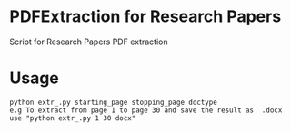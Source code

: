# PDFExtraction for Research Papers
Script for Research Papers PDF extraction

# Usage
```
python extr_.py starting_page stopping_page doctype
e.g To extract from page 1 to page 30 and save the result as  .docx use "python extr_.py 1 30 docx"
```

